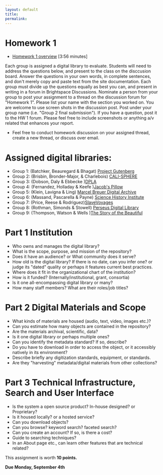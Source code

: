 ```yaml
---
layout: default
title: 
permalink:
---
```


<h1> Homework 1</h1>

- <a href="https://youtu.be/MKi1HaGps38?si=2KYuupI9xQ1FCfrt" target="_blank">Homework 1 overview</a> [3:56 minutes]

Each group is assigned a digital library to evaluate. Students will need to address the questions below, and present to the class on the disccusion board. Answer the questions in your own words, in complete sentences, and don't merely copy and paste text from the site documentation. Each group must divide up the questions equally as best you can, and present in writing in a forum in Brightspace Discussions. Nominate a person from your group to post your assignment to a thread on the discussion forum for &quot;Homework 1&quot;. Please list your name with the section you worked on. You are welcome to use screen shots in the discussion post. Post under your group name (i.e. &quot;Group 2 final submission&quot;). If you have a question, post it to the HW 1 forum. Please feel free to include screenshots or anything a/v related that enhances your report.

- Feel free to conduct homework discussion on your assigned thread, create a new thread, or discuss over email. 

# Assigned digital libraries: 

- Group 1: (Batchker, Beauregard &amp; Bhagat) <a href="https://www.gutenberg.org/" target="_blank">Project Gutenberg</a> 
- Group 2: (Brisbin, Bronder-Major, &amp; Charlebois) <a href="http://calisphere.cdlib.org/" target="_blank">CALI-SPHERE</a> 
- Group 3: (Dobson, Daly &amp; Ebbecke )<a href="https://dp.la/" target="_blank">DPLA</a> 
- Group 4: (Fernandez, Holladay  &amp; Keefe )<a href="https://archives.jacobspillow.org/" target="_blank">Jacob's Pillow</a> 
- Group 5: (Klein, Lavigna &amp; Ling) <a href="https://breuer.syr.edu/" target="_blank">Marcel Breuer Digital Archive</a> 
- Group 6: (Massand, Pascarella &amp; Payne) <a href="https://digital.sciencehistory.org/" target="_blank">Science History Institute</a> 
- Group 7: (Price, Reese &amp; Rodriguez)<a href="https://www.slavevoyages.org/" target="_blank">SlaveVoyages</a> 
- Group 8: (Rothman, Simonds &amp; Stowell) <a href="http://www.perseus.tufts.edu/" target="_blank">Perseus Digital Library</a> 
- Group 9: (Thompson, Watson &amp; Wells )<a href="http://www.perseus.tufts.edu/" target="_blank">The Story of the Beautiful</a> 

# Part 1 Institution

- Who owns and manages the digital library?
- What is the scope, purpose, and mission of the repository?
- Does it have an audience? or What community does it serve?
- How old is the digital library? If there is no date, can you infer one? or judge its "dated" quality or perhaps it features current best practices.
- Where does it fit in the organizational chart of the institution?
- How is it funded? (Internally/institutional, grant, consortia)
- Is it one all-encompassing digital library or many?
- How many staff members? What are their roles/job titles?


# Part 2 Digital Materials and Scope

- What kinds of materials are housed (audio, text, video, images etc.)?
- Can you estimate how many objects are contained in the repository?
- Are the materials archival, scientific, data?
- Is it one digital library or perhaps multiple ones? 
- Can you identify the metadata standard? If so, describe?
- Do you have to download in order to access the object, or it accessibly natively in its environment?
- Describe briefly any digitization standards, equipment, or standards. 
- Are they &quot;harvesting&quot; metadata/digital materials from other collections?


# Part 3 Technical Infrastructure, Search and User Interface

- Is the system a open source product? In-house designed? or Proprietary?
- Is it housed locally? or a hosted service?
- Can you download objects?
- Can you browse? keyword search? faceted search?
- Can you create an account? If so, is there a cost?
- Guide to searching techniques?
- In an About page etc., can learn other features that are technical related?

This assignment is worth **10 points.**

**Due Monday, September 4th** 